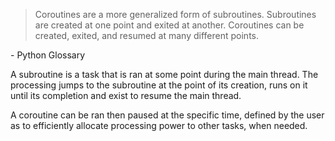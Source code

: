 > Coroutines are a more generalized form of subroutines. Subroutines are created at one point and exited at another. Coroutines can be created, exited, and resumed at many different points.

\- Python Glossary

A subroutine is a task that is ran at some point during the main thread. The processing jumps to the subroutine at the point of its creation, runs on it until its completion and exist to resume the main thread.

A coroutine can be ran then paused at the specific time, defined by the user as to efficiently allocate processing power to other tasks, when needed.

